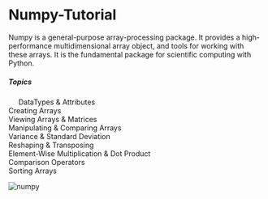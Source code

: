 # Numpy-Tutorial

Numpy is a general-purpose array-processing package. It provides a high-performance multidimensional array object, and tools for working with these arrays. It is the fundamental package for scientific computing with Python.

##### Topics
&nbsp;&nbsp;&nbsp;&nbsp; DataTypes & Attributes <br />
Creating Arrays <br />
Viewing Arrays & Matrices <br />
Manipulating & Comparing Arrays <br />
Variance & Standard Deviation <br />
Reshaping & Transposing <br />
Element-Wise Multiplication & Dot Product <br />
Comparison Operators <br />
Sorting Arrays <br />

![numpy](https://user-images.githubusercontent.com/22809891/160057630-0ac7ed7e-8d1b-48e9-a802-8ee852483fb7.jpg)
